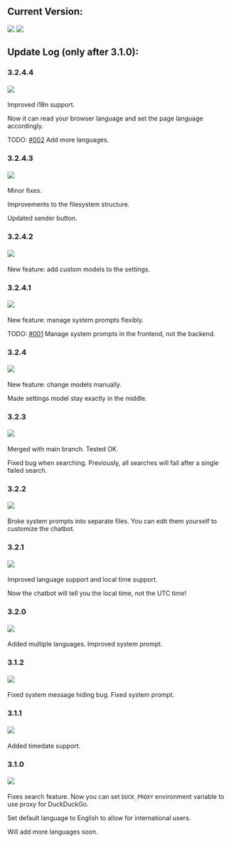 ## Current Version:

[![](https://img.shields.io/badge/Dev-3.2.4.4-blue)](https://github.com/Davidasx/flask-gpt/tree/dev)
[![](https://img.shields.io/badge/Main-3.2.4.4-red)](https://github.com/Davidasx/flask-gpt/tree/main)

## Update Log (only after 3.1.0):

### 3.2.4.4

#### [![](https://img.shields.io/badge/Dev/Main-20241109-purple)](https://github.com/Davidasx/flask-gpt)

Improved i18n support.

Now it can read your browser language and set the page language accordingly.

TODO: [#002](TODO/002.md) Add more languages.

### 3.2.4.3

#### [![](https://img.shields.io/badge/Dev-20241107-blue)](https://github.com/Davidasx/flask-gpt/tree/690e7b9)

Minor fixes.

Improvements to the filesystem structure.

Updated sender button.

### 3.2.4.2

#### [![](https://img.shields.io/badge/Dev-20241107-blue)](https://github.com/Davidasx/flask-gpt/tree/2bb5039)

New feature: add custom models to the settings.

### 3.2.4.1

#### [![](https://img.shields.io/badge/Dev-20241105-blue)](https://github.com/Davidasx/flask-gpt/tree/79013d8)

New feature: manage system prompts flexibly.

TODO: [#001](TODO/001.md) Manage system prompts in the frontend, not the backend.

### 3.2.4

#### [![](https://img.shields.io/badge/Dev-20241102-blue)](https://github.com/Davidasx/flask-gpt/tree/a6f11c7)

New feature: change models manually.

Made settings model stay exactly in the middle.

### 3.2.3

#### [![](https://img.shields.io/badge/Dev/Main-20241028-purple)](https://github.com/Davidasx/flask-gpt/tree/c0bea4f)

Merged with main branch. Tested OK.

Fixed bug when searching. Previously, all searches will fail after a single failed search.

### 3.2.2

#### ![](https://img.shields.io/badge/Dev-20241028-blue)
Broke system prompts into separate files. You can edit them yourself to customize the chatbot.

### 3.2.1

#### ![](https://img.shields.io/badge/Dev-20241028-blue)

Improved language support and local time support.

Now the chatbot will tell you the local time, not the UTC time!

### 3.2.0

#### ![](https://img.shields.io/badge/Dev-20241028-blue)

Added multiple languages. Improved system prompt.

### 3.1.2

#### ![](https://img.shields.io/badge/Dev/Main-20241028-purple)

Fixed system message hiding bug. Fixed system prompt.

### 3.1.1

#### ![](https://img.shields.io/badge/Dev/Main-20241027-purple)

Added timedate support.

### 3.1.0

#### ![](https://img.shields.io/badge/Dev/Main-20241027-purple)

Fixes search feature. Now you can set `DUCK_PROXY` environment variable to use proxy for DuckDuckGo.

Set default language to English to allow for international users.

Will add more languages soon.